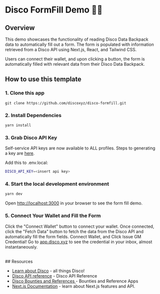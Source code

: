 # Disco FormFill Demo 📝✨

<!-- ### Check out the live demo 👉 [NextJS wagmi](https://nextjs-wagmi.vercel.app/) -->

## Overview
This demo showcases the functionality of reading Disco Data Backpack data to automatically fill out a form. The form is populated with information retrieved from a Disco API using Next.js, React, and Tailwind CSS.

Users can connect their wallet, and upon clicking a button, the form is automatically filled with relevant data from their Disco Data Backpack.


## How to use this template


### 1. Clone this app
```
git clone https://github.com/discoxyz/disco-formfill.git
```

### 2. Install Dependencies
```bash
yarn install
```

### 3. Grab Disco API Key

Self-service API keys are now available to ALL profiles. Steps to generating a key are [here](https://docs.disco.xyz/v2/for-developers/get-started-with-discos-api).

Add this to .env.local:
```bash
DISCO_API_KEY=<insert api key>
```

### 4. Start the local development environment

```bash
yarn dev
```

Open [http://localhost:3000](http://localhost:3000) in your browser to see the form fill demo.

### 5. Connect Your Wallet and Fill the Form

Click the "Connect Wallet" button to connect your wallet. Once connected, click the "Fetch Data" button to fetch the data from the Disco API and automatically fill the form fields.
Connect Wallet, and Click Issue GM Credential! Go to [app.disco.xyz](app.disco.xyz) to see the credential in your inbox, almost instantaneously.


<br/>
## Resources

- [Learn about Disco](https://docs.disco.xyz) - all things Disco!
- [Disco API reference](https://docs.disco.xyz/v2/for-developers/get-started-with-discos-api/) - Disco API Reference
- [Disco Bounties and References ](https://docs.disco.xyz/v2/for-developers/bounties-and-examples) - Bounties and Reference Apps
- [Next.js Documentation](https://nextjs.org/docs) - learn about Next.js features and API.

<!-- UP NEXT!! ## Deploy on Vercel
[![Deploy with Vercel](https://vercel.com/button)](https://vercel.com/new/clone?repository-url=https%3A%2F%2Fgithub.com%2FSeth-McKilla%2Fnextjs-wagmi&env=NEXT_PUBLIC_INFURA_ID)

The easiest way to deploy your Next.js app is to use the [Vercel Platform](https://vercel.com/new?utm_medium=default-template&filter=next.js&utm_source=create-next-app&utm_campaign=create-next-app-readme) from the creators of Next.js. --> 
